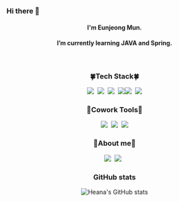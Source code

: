 ### Hi there 👋
<div align="center">
    <h4> I'm Eunjeong Mun. </h4>
    <h4> I’m currently learning JAVA and Spring.</h4>
</div>
<br>
<div align="center">
  <h3>🍀Tech Stack🍀</h3>

<img src="https://img.shields.io/badge/Java-007396?style=flat-square&logo=java&logoColor=white"/>&nbsp;&nbsp;<img src="https://img.shields.io/badge/SpringBoot-6DB33F?style=flat-square&logo=springboot&logoColor=white"/>&nbsp;&nbsp;<img src="https://img.shields.io/badge/Phthon-3776AB?style=flat-square&logo=python&logoColor=white"/>&nbsp;&nbsp;<img src="https://img.shields.io/badge/Django-092E20?style=flat-square&logo=django&logoColor=white"/><img src="https://img.shields.io/badge/MySQL-4479A1?style=flat-square&logo=mysql&logoColor=white"/>&nbsp;&nbsp;<img src="https://img.shields.io/badge/AmazonAWS-232F3E?style=flat-square&logo=amazonaws&logoColor=white">

</div>

<div align="center">
    <h3>🌰Cowork Tools🌰</h3>

<a href="https://github.com/EUNJEONGMUN" target="_blank"><img src="https://img.shields.io/badge/github-181717?style=flat-square&logo=github&logoColor=white"></a>&nbsp;&nbsp;<img src="https://img.shields.io/badge/git-F05032?style=flat-square&logo=git&logoColor=white">&nbsp;&nbsp;<img src="https://img.shields.io/badge/Notion-000000?style=flat-square&logo=notion&logoColor=white">
</div>

<div align="center">
  <h3>🔔About me🔔</h3>

<a href="https://graph-paper.tistory.com"><img src="https://img.shields.io/badge/Blog-F5C400?style=flat-square&logo=Blogger&logoColor=white"/></a>&nbsp;&nbsp;<a href="mailto:graphpaper07@gmail.com" target="_blank"><img src="https://img.shields.io/badge/Gmail-EA4335?style=flat-square&logo=gmail&logoColor=white"/></a>&nbsp;&nbsp;
</div>

<div align="center">

<h3>GitHub stats</h3>

![Heana's GitHub stats](https://github-readme-stats.vercel.app/api?username=EUNJEONGMUN&show_icons=true&theme=gruvbox)

</div>

<!--
**EUNJEONGMUN/EUNJEONGMUN** is a ✨ _special_ ✨ repository because its `README.md` (this file) appears on your GitHub profile.

Here are some ideas to get you started:

- 🔭 I’m currently working on ...
- 🌱 I’m currently learning ...
- 👯 I’m looking to collaborate on ...
- 🤔 I’m looking for help with ...
- 💬 Ask me about ...
- 📫 How to reach me: ...
- 😄 Pronouns: ...
- ⚡ Fun fact: ...
<a href="https://acoustic-abrosaurus-aab.notion.site/86a684fb6efd4fa395ca4141d7610a28" target="_blank"><img src="https://img.shields.io/badge/Portfolio-000000?style=flat-square&logo=notion&logoColor=white"></a>
-->
